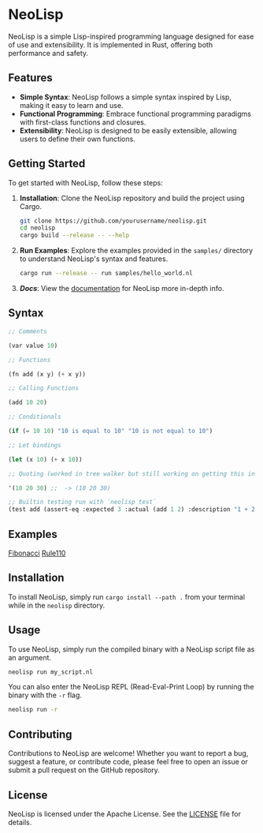 # NeoLisp

NeoLisp is a simple Lisp-inspired programming language designed for ease of use and extensibility. It is implemented in Rust, offering both performance and safety.

## Features

- **Simple Syntax**: NeoLisp follows a simple syntax inspired by Lisp, making it easy to learn and use.
- **Functional Programming**: Embrace functional programming paradigms with first-class functions and closures.
- **Extensibility**: NeoLisp is designed to be easily extensible, allowing users to define their own functions.

## Getting Started

To get started with NeoLisp, follow these steps:

1. **Installation**: Clone the NeoLisp repository and build the project using Cargo.

   ```bash
   git clone https://github.com/yourusername/neolisp.git
   cd neolisp
   cargo build --release -- --help
   ```

1. **Run Examples**: Explore the examples provided in the `samples/` directory to understand NeoLisp's syntax and features.

   ```bash
   cargo run --release -- run samples/hello_world.nl
   ```
1. ***Docs***: View the [documentation](Docs.md) for NeoLisp more in-depth info.

## Syntax
```lisp
;; Comments

(var value 10)

;; Functions

(fn add (x y) (+ x y))

;; Calling Functions

(add 10 20)

;; Conditionals

(if (= 10 10) "10 is equal to 10" "10 is not equal to 10")

;; Let bindings

(let (x 10) (+ x 10))

;; Quoting (worked in tree walker but still working on getting this in the new compiler)

'(10 20 30) ;;  -> (10 20 30)

;; Builtin testing run with `neolisp test`
(test add (assert-eq :expected 3 :actual (add 1 2) :description "1 + 2 = 3"))
```

## Examples
[Fibonacci](./samples/fib.nl)
[Rule110](./samples/rule110.nl)

## Installation

To install NeoLisp, simply run `cargo install --path .` from your terminal while in the `neolisp` directory.

## Usage

To use NeoLisp, simply run the compiled binary with a NeoLisp script file as an argument.

```bash
neolisp run my_script.nl
```

You can also enter the NeoLisp REPL (Read-Eval-Print Loop) by running the binary with the `-r` flag.

```bash
neolisp run -r
```

## Contributing

Contributions to NeoLisp are welcome! Whether you want to report a bug, suggest a feature, or contribute code, please feel free to open an issue or submit a pull request on the GitHub repository.

## License

NeoLisp is licensed under the Apache License. See the [LICENSE](LICENSE) file for details.
